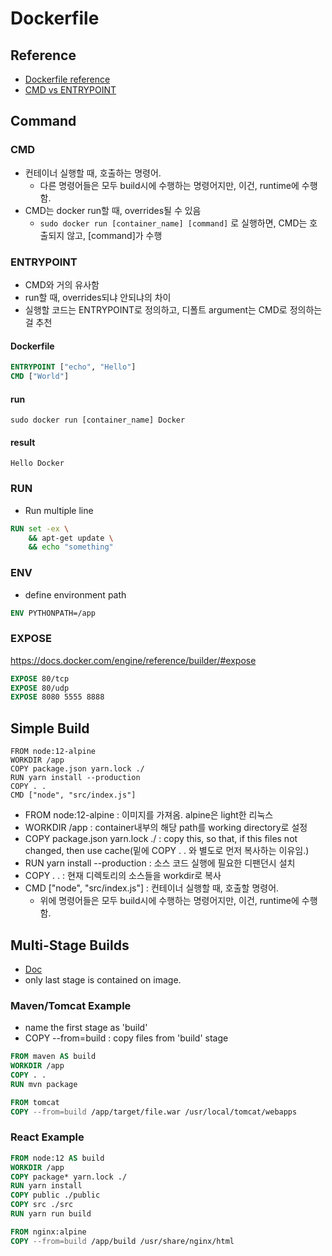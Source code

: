 # Dockerfile

## Reference
- [Dockerfile reference](https://docs.docker.com/engine/reference/builder/)
- [CMD vs ENTRYPOINT](https://phoenixnap.com/kb/docker-cmd-vs-entrypoint)

## Command

### CMD
- 컨테이너 실행할 때, 호출하는 명령어.
  - 다른 명령어들은 모두 build시에 수행하는 명령어지만, 이건, runtime에 수행함.
- CMD는 docker run할 때, overrides될 수 있음
  - `sudo docker run [container_name] [command]` 로 실행하면, CMD는 호출되지 않고, [command]가 수행
### ENTRYPOINT
- CMD와 거의 유사함
- run할 때, overrides되냐 안되냐의 차이
- 실행할 코드는 ENTRYPOINT로 정의하고, 디폴트 argument는 CMD로 정의하는 걸 추천

#### Dockerfile
```dockerfile
ENTRYPOINT ["echo", "Hello"]
CMD ["World"]
```
#### run
```shell
sudo docker run [container_name] Docker
```
#### result
```log
Hello Docker
```

### RUN
- Run multiple line
```dockerfile
RUN set -ex \
    && apt-get update \
    && echo "something"
```

### ENV
- define environment path
```dockerfile
ENV PYTHONPATH=/app
```

### EXPOSE
https://docs.docker.com/engine/reference/builder/#expose
```dockerfile
EXPOSE 80/tcp
EXPOSE 80/udp
EXPOSE 8080 5555 8888
```

## Simple Build
```
FROM node:12-alpine
WORKDIR /app
COPY package.json yarn.lock ./
RUN yarn install --production
COPY . .
CMD ["node", "src/index.js"]
```
- FROM node:12-alpine : 이미지를 가져옴. alpine은 light한 리눅스
- WORKDIR /app : container내부의 해당 path를 working directory로 설정 
- COPY package.json yarn.lock ./ : copy this, so that, if this files not changed, then use cache(밑에 COPY . . 와 별도로 먼저 복사하는 이유임.)
- RUN yarn install --production : 소스 코드 실행에 필요한 디팬던시 설치
- COPY . . : 현재 디렉토리의 소스들을 workdir로 복사
- CMD ["node", "src/index.js"] : 컨테이너 실행할 때, 호출할 명령어. 
    - 위에 명령어들은 모두 build시에 수행하는 명령어지만, 이건, runtime에 수행함.

## Multi-Stage Builds
- [Doc](https://docs.docker.com/develop/develop-images/multistage-build/)
- only last stage is contained on image.

### Maven/Tomcat Example
- name the first stage as 'build'
- COPY --from=build : copy files from 'build' stage
```dockerfile
FROM maven AS build
WORKDIR /app
COPY . .
RUN mvn package

FROM tomcat
COPY --from=build /app/target/file.war /usr/local/tomcat/webapps 
```

### React Example
```dockerfile
FROM node:12 AS build
WORKDIR /app
COPY package* yarn.lock ./
RUN yarn install
COPY public ./public
COPY src ./src
RUN yarn run build

FROM nginx:alpine
COPY --from=build /app/build /usr/share/nginx/html
```